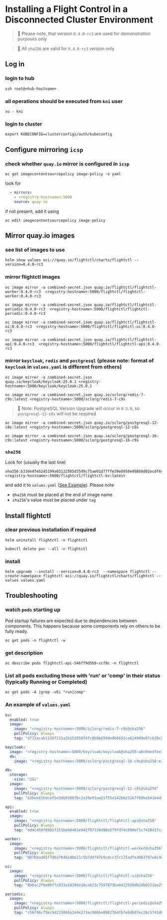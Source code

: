 # Installing a Flight Control in a Disconnected Cluster Environment

> 📌 Please note, that version `0.4.0-rc3` are used for demonstration purposes only

> 📌 All `sha256` are valid for `0.4.0-rc3` version only

## Log in

### login to hub

```shell
ssh root@<hub-hostname>
```

### all operations should be executed from `kni` user

```shell
su - kni
```

### login to cluster

```shell
export KUBECONFIG=clusterconfigs/auth/kubeconfig
```

## Configure mirroring `icsp`

### check whether `quay.io` mirror is configured in `icsp`

```shell
oc get imagecontentsourcepolicy image-policy -o yaml
```

look for

```yaml
  - mirrors:
    - <registry-hostname>:5000
    source: quay.io
```

if not present, add it using

```shell
oc edit imagecontentsourcepolicy image-policy
```

## Mirror quay.io images

### see list of images to use

```shell
helm show values oci://quay.io/flightctl/charts/flightctl --version=0.4.0-rc3
```

### mirror flightctl images

```shell
oc image mirror -a combined-secret.json quay.io/flightctl/flightctl-worker:0.4.0-rc3  <registry-hostname>:5000/flightctl/flightctl-worker:0.4.0-rc3

oc image mirror -a combined-secret.json quay.io/flightctl/flightctl-periodic:0.4.0-rc3  <registry-hostname>:5000/flightctl/flightctl-periodic:0.4.0-rc3

oc image mirror -a combined-secret.json quay.io/flightctl/flightctl-ui:0.4.0-rc3  <registry-hostname>:5000/flightctl/flightctl-ui:0.4.0-rc3

oc image mirror -a combined-secret.json quay.io/flightctl/flightctl-api:0.4.0-rc3  <registry-hostname>:5000/flightctl/flightctl-api:0.4.0-rc3
```

### mirror `keycloak`, `redis` and `postgresql` (please note: format of `keycloak` in `values.yaml` is different from others)

```shell
oc image mirror -a combined-secret.json quay.io/keycloak/keycloak:25.0.1 <registry-hostname>:5000/keycloak/keycloak:25.0.1

oc image mirror -a combined-secret.json quay.io/sclorg/redis-7-c9s:latest <registry-hostname>:5000/sclorg/redis-7-c9s
```

> 📌 Note: PostgreSQL Version Upgrade will occur in `0.5.0`, so `postgresql-12-c8s` will not be required

```shell
oc image mirror -a combined-secret.json quay.io/sclorg/postgresql-12-c8s:latest <registry-hostname>:5000/sclorg/postgresql-12-c8s

oc image mirror -a combined-secret.json quay.io/sclorg/postgresql-16-c9s:latest <registry-hostname>:5000/sclorg/postgresql-16-c9s
```

### `sha256`

Look for (usually the last line)

```kubernetes helm
sha256:b33dedfeb245199a03122505d35d9c75ae01d77ffe39e0950ed98b0d02ecdf64 <registry-hostname>:5000/flightctl/flightctl-kv:latest
```

and add it to `values.yaml` ([See Example](#an-example-of-valuesyaml)). Please note

- `@ha256` must be placed at the end of image name
- `sha256`'s value must be placed under `tag`

## Install flightctl

### clear previous installation if required

```shell
helm uninstall flightctl -n flightctl

kubectl delete pvc --all -n flightctl
```

### install

```shell
helm upgrade --install --version=0.4.0-rc3  --namespace flightctl --create-namespace flightctl oci://quay.io/flightctl/charts/flightctl --values values.yaml
```

## Troubleshooting

### watch `pods` starting up

Pod startup failures are expected due to dependencies between components.
This happens because some components rely on others to be fully ready.

```shell
oc get pods -n flightctl -w
```

### get description

```shell
oc describe pods flightctl-api-546ff9d5b9-ccf8c -n flightctl
```

### List all pods excluding those with 'run' or 'comp' in their status (typically Running or Completed)

```shell
oc get pods -A |grep -vEi "run|comp"
```

### An example of `values.yaml`

```yaml
kv:
  enabled: true
  image:
    image: "<registry-hostname>:5000/sclorg/redis-7-c9s@sha256"
    pullPolicy: Always
    tag: "d772acab11507231a2b152850f47c8b9b859dedb6652ca624949e97cb28c5e6f"

keycloak:
  image: "<registry-hostname>:5000/keycloak/keycloak@sha256:a0c0dedfee3b1b4fae57a0b0c6f215616012eb99f12201c43a8f0444f95c205d"
  db:
    image: "<registry-hostname>:5000/sclorg/postgresql-16-c9s@sha256:e17368aa6174b27d968043cf1fd8b3b17b26b486e7ca84534bf6feffa0830523"

db:
  storage:
    size: "2Gi"
  image:
    image: "<registry-hostname>:5000/sclorg/postgresql-12-c8s@sha256"
    pullPolicy: Always
    tag: "63bee816dcef5e3db93087bc2a39e91ae21f55a142b6231b7f69ba541b4d435a"

api:
  enabled: true
  image:
    image: "<registry-hostname>:5000/flightctl/flightctl-api@sha256"
    pullPolicy: Always
    tag: "ed4c458f6901f251beb0461e042f07126d98a579fdf4c09def1c7428d17cad25"

worker:
  image:
    image: "<registry-hostname>:5000/flightctl/flightctl-worker@sha256"
    pullPolicy: Always
    tag: "d87bbad85f740a70482d0e21c5b7ddf47e9cdcc37c175adfe30b3707e8c4cdbc"

ui:
  image:
    image: "<registry-hostname>:5000/flightctl/flightctl-ui@sha256"
    pullPolicy: Always
    tag: "896ac2f6e9bffc833a1839de10cab23c7597873ba0422920db2db0221be25016"

periodic:
  image:
    image: "<registry-hostname>:5000/flightctl/flightctl-periodic@sha256"
    pullPolicy: Always
    tag: "c56f96cf5ec9d223068a2e9e273ec986be0982764fb7e8db07ec2bc5741db9bc"
```
